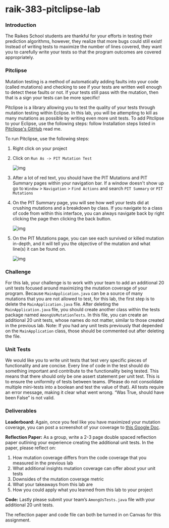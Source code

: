 # raik-383-pitclipse-lab
### Introduction

The Raikes School students are thankful for your efforts in testing their prediction algorithms, however, they realize that more bugs could still exist! Instead of writing tests to maximize the number of lines covered, they want you to carefully write your tests so that the program outcomes are covered appropriately.

### Pitclipse

Mutation testing is a method of automatically adding faults into your code (called mutations) and checking to see if your tests are written well enough to detect these faults or not. If your tests still pass with the mutation, then that is a sign your tests can be more specific!

Pitclipse is a library allowing you to test the quality of your tests through mutation testing within Eclipse. In this lab, you will be attempting to kill as many mutations as possible by writing even more unit tests. To add Pitclipse to your Eclipse, use the following steps: follow Installation steps listed in [Pitclipse's GitHub](https://github.com/pitest/pitclipse) read me.

To run Pitclipse, use the following steps:

1. Right click on your project

2. Click on `Run As -> PIT Mutation Test`

   ![img](https://lh6.googleusercontent.com/wF_-dQu7oIQZoNSl_mH92OUMORPU9vAuOGe7W30nkt1EjzVjujiXZ32UQCJH1_avsS0SisMNYzRPyolsIJd4JbMoMm0HNOY6iSwLz7rwURWylqGv_RIVEuCiq3kx0zuR1-uwzAr9)

3. After a lot of red text, you should have the PIT Mutations and PIT Summary pages within your navigation bar. If a window doesn't show up go to `Window` > `Navigation` > `Find Actions` and search `PIT Summary` or `PIT Mutations`

4. On the PIT Summary page, you will see how well your tests did at crushing mutations and a breakdown by class. If you navigate to a class of code from within this interface, you can always navigate back by right clicking the page then clicking the back button.

   ![img](https://lh4.googleusercontent.com/26uT8sHrzvPVWnNvbWAfaaOmT2DcXACG2H50mmYFsmaoyBl-4k_iYxlvcrr3Y3c7-0Vaj_bxAk3vsNI8X1-artAVCvzGnbqTL19noVYC85o2yKR6vu48rUTHesbaU9tyttN_U0e-)

5. On the PIT Mutations page, you can see each survived or killed mutation in-depth, and it will tell you the objective of the mutation and what line(s) it can be found on.

   ![img](https://lh4.googleusercontent.com/IAurC9wjryJJAk4Fztt8Q-BQc6q23Bs6dfQ4V-tY5t5sALmxWptpdervB04DoNPFAVPpVvns8jHHC3YjhB4QIQY9moPEsZm6e8WnXNPn-I8fTXi7TQaxjVgfl3jNwk9UCd4xpVb0)

### Challenge 

For this lab, your challenge is to work with your team to add an additional 20 unit tests focused around maximizing the mutation coverage of your program. Because `MainApplication.java` can be a source of many mutations that you are not allowed to test, for this lab, the first step is to delete the `MainApplication.java` file. After deleting the `MainApplication.java` file, you should create another class within the tests package named `AmongUsMutationTests`. In this file, you can create an additional 20 unit tests, whose names do not matter, similar to those created in the previous lab.
Note: If you had any unit tests previously that depended on the `MainApplication` class, those should be commented out after deleting the file.

### Unit Tests

We would like you to write unit tests that test very specific pieces of functionality and are concise. Every line of code in the test should do something important and contribute to the functionality being tested. This means that there should only be one assert statement per unit test. This is to ensure the uniformity of tests between teams. (Please do not consolidate multiple mini-tests into a boolean and test the value of that). All tests require an error message, making it clear what went wrong. “Was True, should have been False” is not valid.

### Deliverables
**Leaderboard:** Again, once you feel like you have maximized your mutation coverage, you can post a screenshot of your coverage to [this Google Doc](https://docs.google.com/document/d/1yeSXUBekgRyrwFzWLNS9xvkz7n97-l3lDbMstK5P1PE/edit?usp=sharing).

**Reflection Paper:** As a group, write a 2-3 page double spaced reflection paper outlining your experience creating the additional unit tests. In the paper, please reflect on:

1. How mutation coverage differs from the code coverage that you measured in the previous lab
2. What additional insights mutation coverage can offer about your unit tests
3. Downsides of the mutation coverage metric
4. What your takeaways from this lab are
5. How you could apply what you learned from this lab to your project

**Code:** Lastly please submit your team’s `AmongUsTests.java` file with your additional 20 unit tests.

The reflection paper and code file can both be turned in on Canvas for this assignment.